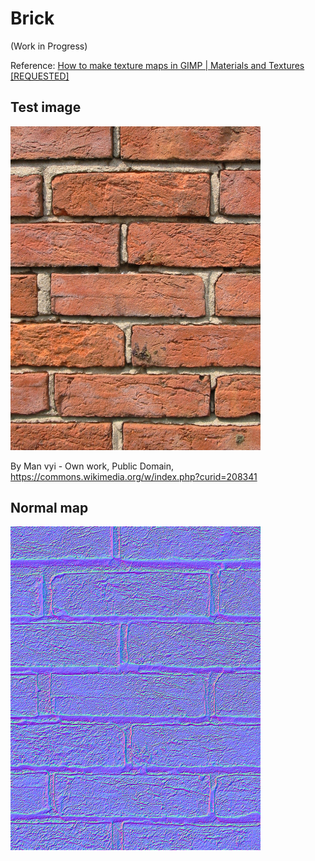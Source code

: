 # Brick

(Work in Progress)

Reference: [How to make texture maps in GIMP | Materials and Textures [REQUESTED]](https://www.youtube.com/watch?v=Bijp0xX96Ts)

## Test image

<img src="Brick_wall_old.jpg" width=400>

By Man vyi - Own work, Public Domain, https://commons.wikimedia.org/w/index.php?curid=208341

## Normal map

<img src="Brick_wall_old_normal.jpg" width=400>
